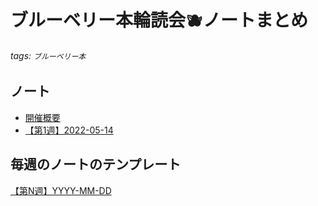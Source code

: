 # ブルーベリー本輪読会🫐ノートまとめ
###### tags: `ブルーベリー本`

## ノート
- [開催概要](https://hackmd.io/1kCgi6_tSGukG0KZrqDLvA)
- [【第1週】2022-05-14](https://hackmd.io/Ugo358A_RaSp2qwT_7zlgQ)

## 毎週のノートのテンプレート
[【第N週】YYYY-MM-DD](https://hackmd.io/ZnOS9pbhTFeOBQGl0iZh_Q)


